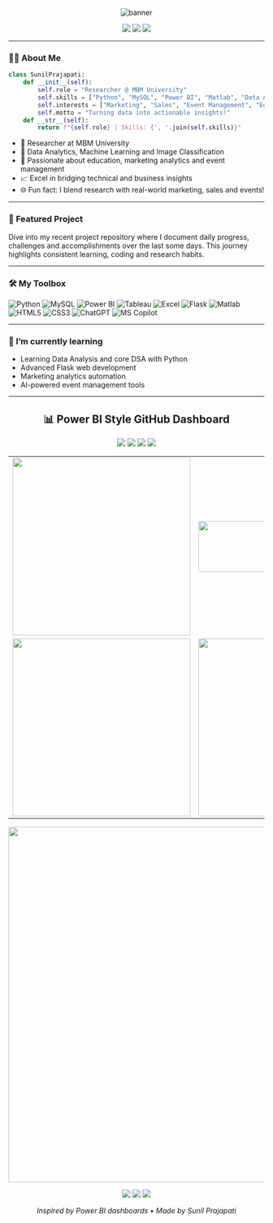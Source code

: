 <p align="center">
  <img src="https://capsule-render.vercel.app/api?type=waving&color=0:8BC6EC,100:9599E2&height=180&section=header&text=Sunil%20Prajapati&fontSize=40&fontAlignY=35&desc=Researcher%20%7C%20Data%20Scientist%20%7C%20MBM%20University&descSize=20&descAlignY=60" alt="banner"/>
</p>

<p align="center">
  <a href="https://www.linkedin.com/in/sunil-prajapati832"><img src="https://img.shields.io/badge/LinkedIn-blue?logo=linkedin&style=for-the-badge" /></a>
  <a href="https://github.com/sunilprajapati832"><img src="https://img.shields.io/badge/GitHub-171515?logo=github&style=for-the-badge" /></a>
  <a href="https://educationdevelopmentunit.blogspot.com/"><img src="https://img.shields.io/badge/Blog-FF5722?logo=blogger&style=for-the-badge" /></a>
</p>

---

### 👨‍🔬 About Me

```python
class SunilPrajapati:
    def __init__(self):
        self.role = "Researcher @ MBM University"
        self.skills = ["Python", "MySQL", "Power BI", "Matlab", "Data Analytics", "Image Classification", "Machine Learning", "Excel"]
        self.interests = ["Marketing", "Sales", "Event Management", "EdTech"]
        self.motto = "Turning data into actionable insights!"
    def __str__(self):
        return f"{self.role} | Skills: {', '.join(self.skills)}"
```

- 🔬 Researcher at MBM University  
- 💾 Data Analytics, Machine Learning and Image Classification  
- 🧠 Passionate about education, marketing analytics and event management  
- 📈 Excel in bridging technical and business insights  
- 🌐 Fun fact: I blend research with real-world marketing, sales and events!

---

### 🚀 Featured Project

Dive into my recent project repository where I document daily progress, challenges and accomplishments over the last some days. This journey highlights consistent learning, coding and research habits.

---

### 🛠️ My Toolbox

![Python](https://img.shields.io/badge/Python-3776AB?style=flat-square&logo=python&logoColor=white)
![MySQL](https://img.shields.io/badge/MySQL-4479A1?style=flat-square&logo=mysql&logoColor=white)
![Power BI](https://img.shields.io/badge/PowerBI-F2C811?style=flat-square&logo=powerbi&logoColor=black)
![Tableau](https://img.shields.io/badge/Tableau-E97627?style=flat-square&logo=Tableau&logoColor=white)
![Excel](https://img.shields.io/badge/Excel-217346?style=flat-square&logo=microsoft-excel&logoColor=white)
![Flask](https://img.shields.io/badge/Flask-000000?style=flat-square&logo=flask&logoColor=white)
![Matlab](https://img.shields.io/badge/Matlab-0076A8?style=flat-square&logo=mathworks&logoColor=white)
![HTML5](https://img.shields.io/badge/HTML5-E34F26?style=flat-square&logo=html5&logoColor=white)
![CSS3](https://img.shields.io/badge/CSS3-1572B6?style=flat-square&logo=css3&logoColor=white)
![ChatGPT](https://img.shields.io/badge/ChatGPT-10A37F?style=flat-square&logo=openai&logoColor=white)
![MS Copilot](https://img.shields.io/badge/MS%20Copilot-000000?style=flat-square&logo=microsoft&logoColor=white)



---

### 🌱 I’m currently learning

- Learning Data Analysis and core DSA with Python
- Advanced Flask web development
- Marketing analytics automation
- AI-powered event management tools

---

<!-- Power BI Inspired GitHub Stats Dashboard -->
<h2 align="center">📊 Power BI Style GitHub Dashboard</h2>

<p align="center">
  <img src="https://img.shields.io/badge/Commits-✔️%201,234-blue?style=for-the-badge&logo=github" />
  <img src="https://img.shields.io/badge/Repositories-22-green?style=for-the-badge&logo=github" />
  <img src="https://img.shields.io/badge/Followers-150-orange?style=for-the-badge&logo=github" />
  <img src="https://img.shields.io/badge/Stars-320-yellow?style=for-the-badge&logo=star" />
</p>

<table align="center">
  <tr>
    <td>
      <img src="https://github-readme-stats.vercel.app/api?username=sunilprajapati832&show_icons=true&theme=chartreuse-dark" width="350"/>
    </td>
    <td>
      <img src="https://github-readme-stats.vercel.app/api/top-langs/?username=sunilprajapati832&layout=compact&theme=chartreuse-dark" width="350" height="100"/>
    </td>
  </tr>
  <tr>
    <td>
      <img src="https://github-readme-activity-graph.vercel.app/graph?username=sunilprajapati832&theme=gruvbox&hide_border=true" width="350"/>
    </td>
    <td>
      <img src="https://github-profile-summary-cards.vercel.app/api/cards/profile-details?username=sunilprajapati832&theme=solarized_dark" width="350"/>
    </td>
  </tr>
</table>

<p align="center">
  <img src="https://github-profile-trophy.vercel.app/?username=sunilprajapati832&theme=gruvbox&no-frame=true&margin-w=10" width="700"/>
</p>

<p align="center">
  <img src="https://img.shields.io/badge/Top%20Language-Python-blueviolet?style=flat-square&logo=python&logoColor=white" />
  <img src="https://img.shields.io/badge/Data%20Analytics-Power%20BI-yellow?style=flat-square&logo=powerbi&logoColor=black" />
  <img src="https://img.shields.io/badge/Machine%20Learning-In%20Progress-brightgreen?style=flat-square&logo=scikit-learn" />
</p>

<p align="center">
  <i>Inspired by Power BI dashboards • Made by Sunil Prajapati</i>
</p>
